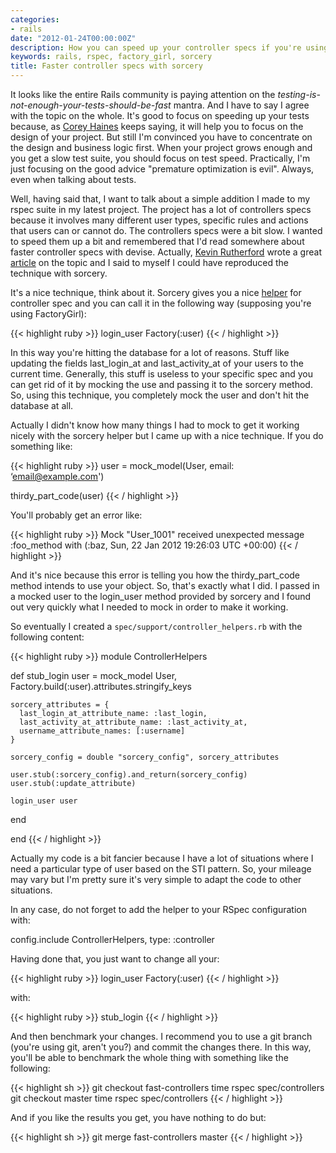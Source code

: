 ```yaml
---
categories:
- rails
date: "2012-01-24T00:00:00Z"
description: How you can speed up your controller specs if you're using sorcery
keywords: rails, rspec, factory_girl, sorcery
title: Faster controller specs with sorcery
---
```


It looks like the entire Rails community is paying attention on the
*testing-is-not-enough-your-tests-should-be-fast* mantra. And I have to say I
agree with the topic on the whole. It's good to focus on speeding up your
tests because, as [Corey Haines](http://coreyhaines.com/) keeps saying, it
will help you to focus on the design of your project. But still I'm convinced
you have to concentrate on the design and business logic first. When your
project grows enough and you get a slow test suite, you should focus on test
speed. Practically, I'm just focusing on the good advice "premature
optimization is evil". Always, even when talking about tests.

Well, having said that, I want to talk about a simple addition I made to my
rspec suite in my latest project. The project has a lot of controllers specs
because it involves many different user types, specific rules and actions that
users can or cannot do. The controllers specs were a bit slow. I wanted to
speed them up a bit and remembered that I'd read somewhere about faster
controller specs with devise. Actually, [Kevin
Rutherford](http://www.kevinrutherford.co.uk/) wrote a great
[article](http://silkandspinach.net/2011/08/07/faster-rails-controller-specs/)
on the topic and I said to myself I could have reproduced the technique with
sorcery.

It's a nice technique, think about it. Sorcery gives you a nice
[helper](https://github.com/NoamB/sorcery/blob/master/lib/sorcery/test_helpers/rails.rb)
for controller spec and you can call it in the following way (supposing you're
using FactoryGirl):

{{< highlight ruby >}}
login_user Factory(:user)
{{< / highlight >}}

In this way you're hitting the database for a lot of reasons. Stuff like
updating the fields last_login_at and last_activity_at of your users to the
current time. Generally, this stuff is useless to your specific spec and you
can get rid of it by mocking the use and passing it to the sorcery method. So,
using this technique, you completely mock the user and don't hit the database
at all.

Actually I didn't know how many things I had to mock to get it working nicely
with the sorcery helper but I came up with a nice technique. If you do
something like:

{{< highlight ruby >}}
user = mock_model(User, email: ‘email@example.com')

thirdy_part_code(user)
{{< / highlight >}}

You'll probably get an error like:

{{< highlight ruby >}}
Mock "User_1001" received unexpected message :foo_method with (:baz, Sun, 22 Jan 2012 19:26:03 UTC +00:00)
{{< / highlight >}}

And it's nice because this error is telling you how the thirdy_part_code
method intends to use your object. So, that's exactly what I did. I passed in
a mocked user to the login_user method provided by sorcery and I found out
very quickly what I needed to mock in order to make it working.

So eventually I created a `spec/support/controller_helpers.rb` with the
following content:

{{< highlight ruby >}}
module ControllerHelpers

  def stub_login
    user = mock_model User, Factory.build(:user).attributes.stringify_keys

    sorcery_attributes = {
      last_login_at_attribute_name: :last_login,
      last_activity_at_attribute_name: :last_activity_at,
      username_attribute_names: [:username]
    }

    sorcery_config = double "sorcery_config", sorcery_attributes

    user.stub(:sorcery_config).and_return(sorcery_config)
    user.stub(:update_attribute)

    login_user user
  end

end
{{< / highlight >}}

Actually my code is a bit fancier because I have a lot of situations where I
need a particular type of user based on the STI pattern. So, your mileage may
vary but I'm pretty sure it's very simple to adapt the code to other
situations.

In any case, do not forget to add the helper to your RSpec configuration with:

config.include ControllerHelpers, type: :controller

Having done that, you just want to change all your:

{{< highlight ruby >}}
login_user Factory(:user)
{{< / highlight >}}

with:

{{< highlight ruby >}}
stub_login
{{< / highlight >}}

And then benchmark your changes. I recommend you to use a git branch (you're
using git, aren't you?) and commit the changes there. In this way, you'll be
able to benchmark the whole thing with something like the following:

{{< highlight sh >}}
git checkout fast-controllers
time rspec spec/controllers
git checkout master
time rspec spec/controllers
{{< / highlight >}}

And if you like the results you get, you have nothing to do but:

{{< highlight sh >}}
git merge fast-controllers master
{{< / highlight >}}
